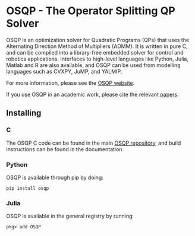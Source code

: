 # OSQP - The Operator Splitting QP Solver

OSQP is an optimization solver for Quadratic Programs (QPs) that uses the Alternating Direction Method of Multipliers (ADMM).
It is written in pure C, and can be compiled into a library-free embedded solver for control and robotics applications.
Interfaces to high-level languages like Python, Julia, Matlab and R are also available, and OSQP can be used from
modelling languages such as CVXPY, JuMP, and YALMIP.

For more information, please see the [OSQP website](https://osqp.org).

If you use OSQP in an academic work, please cite the relevant [papers](https://osqp.org/citing/).

## Installing

### C

The OSQP C code can be found in the main [OSQP repository](https://github.com/osqp/osqp), and build instructions
can be found in the documentation.

### Python

OSQP is available through pip by doing:
```
pip install osqp
```

### Julia

OSQP is available in the general registry by running:
```
pkg> add OSQP
```

